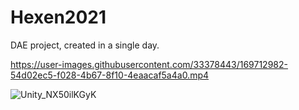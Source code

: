 # Hexen2021

DAE project, created in a single day.

https://user-images.githubusercontent.com/33378443/169712982-54d02ec5-f028-4b67-8f10-4eaacaf5a4a0.mp4

![Unity_NX50ilKGyK](https://user-images.githubusercontent.com/33378443/169712986-5d769646-fc97-43ba-a287-69961f778f28.gif)
